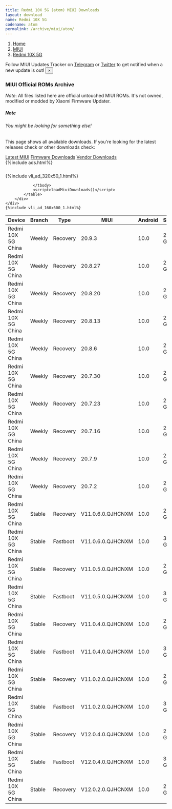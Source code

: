 ```yaml
---
title: Redmi 10X 5G (atom) MIUI Downloads
layout: download
name: Redmi 10X 5G
codename: atom
permalink: /archive/miui/atom/
---
```

<nav aria-label="breadcrumb">
    <ol class="breadcrumb">
        <li class="breadcrumb-item"><a href="/">Home</a></li>
        <li class="breadcrumb-item"><a href="/miui/">MIUI</a></li>
        <li class="breadcrumb-item active" aria-current="page"><a href="/miui/atom/">Redmi 10X 5G</a></li>
    </ol>
</nav>
<div class="alert alert-primary alert-dismissible fade show" role="alert">
    Follow MIUI Updates Tracker on <a href="https://t.me/MIUIUpdatesTracker" class="alert-link">Telegram</a>
     or <a href="https://twitter.com/MiFwUpdater" class="alert-link">Twitter</a> to get notified when a new update is out!
    <button type="button" class="close" data-dismiss="alert" aria-label="Close">
        <span aria-hidden="true">&times;</span>
    </button>
</div>

### MIUI Official ROMs Archive
*Note*: All files listed here are official untouched MIUI ROMs. It's not owned, modified or modded by Xiaomi Firmware Updater.
<div class="card">
  <div class="card-body">
    <h5 class="card-title">Note</h5>
    <h6 class="card-subtitle mb-2 text-muted">You might be looking for something else!</h6>
    <p class="card-text">This page shows all available downloads.
     If you're looking for the latest releases check or other downloads check:</p>
    <a href="/miui/atom/" class="card-link">Latest MIUI</a>
    <a href="/firmware/atom/" class="card-link">Firmware Downloads</a>
    <a href="/vendor/atom/" class="card-link">Vendor Downloads</a>
  </div>
</div>
{%include ads.html%}
<div class="row justify-content-center">
    <div class="col-10">
        <div class="table-responsive-md" style="margin-top: 25px;">
            {%include vli_ad_320x50_1.html%}
            <table id="miui" class="display dt-responsive nowrap compact table table-striped table-hover table-sm">
                <thead class="thead-dark">
                    <tr>
                        <th data-ref="device">Device</th>
                        <th data-ref="branch">Branch</th>
                        <th data-ref="type">Type</th>
                        <th data-ref="miui">MIUI</th>
                        <th data-ref="android">Android</th>
                        <th data-ref="size">Size</th>
                        <th data-ref="size">Date</th>
                        <th data-ref="link">Link</th>
                    </tr>
                </thead>
                <tbody>
                <tr><td>Redmi 10X 5G China</td><td>Weekly</td><td>Recovery</td><td>20.9.3</td><td>10.0</td><td>2.7 GB</td><td>2020-09-03</td><td><a href="/miui/atom/weekly/20.9.3/">Download</a></td></tr>
<tr><td>Redmi 10X 5G China</td><td>Weekly</td><td>Recovery</td><td>20.8.27</td><td>10.0</td><td>2.7 GB</td><td>2020-08-27</td><td><a href="/miui/atom/weekly/20.8.27/">Download</a></td></tr>
<tr><td>Redmi 10X 5G China</td><td>Weekly</td><td>Recovery</td><td>20.8.20</td><td>10.0</td><td>2.7 GB</td><td>2020-08-20</td><td><a href="/miui/atom/weekly/20.8.20/">Download</a></td></tr>
<tr><td>Redmi 10X 5G China</td><td>Weekly</td><td>Recovery</td><td>20.8.13</td><td>10.0</td><td>2.7 GB</td><td>2020-08-13</td><td><a href="/miui/atom/weekly/20.8.13/">Download</a></td></tr>
<tr><td>Redmi 10X 5G China</td><td>Weekly</td><td>Recovery</td><td>20.8.6</td><td>10.0</td><td>2.7 GB</td><td>2020-08-06</td><td><a href="/miui/atom/weekly/20.8.6/">Download</a></td></tr>
<tr><td>Redmi 10X 5G China</td><td>Weekly</td><td>Recovery</td><td>20.7.30</td><td>10.0</td><td>2.7 GB</td><td>2020-07-30</td><td><a href="/miui/atom/weekly/20.7.30/">Download</a></td></tr>
<tr><td>Redmi 10X 5G China</td><td>Weekly</td><td>Recovery</td><td>20.7.23</td><td>10.0</td><td>2.7 GB</td><td>2020-07-23</td><td><a href="/miui/atom/weekly/20.7.23/">Download</a></td></tr>
<tr><td>Redmi 10X 5G China</td><td>Weekly</td><td>Recovery</td><td>20.7.16</td><td>10.0</td><td>2.7 GB</td><td>2020-07-16</td><td><a href="/miui/atom/weekly/20.7.16/">Download</a></td></tr>
<tr><td>Redmi 10X 5G China</td><td>Weekly</td><td>Recovery</td><td>20.7.9</td><td>10.0</td><td>2.7 GB</td><td>2020-07-09</td><td><a href="/miui/atom/weekly/20.7.9/">Download</a></td></tr>
<tr><td>Redmi 10X 5G China</td><td>Weekly</td><td>Recovery</td><td>20.7.2</td><td>10.0</td><td>2.7 GB</td><td>2020-07-02</td><td><a href="/miui/atom/weekly/20.7.2/">Download</a></td></tr>
<tr><td>Redmi 10X 5G China</td><td>Stable</td><td>Recovery</td><td>V11.0.6.0.QJHCNXM</td><td>10.0</td><td>2.4 GB</td><td>2020-06-29</td><td><a href="/miui/atom/stable/V11.0.6.0.QJHCNXM/">Download</a></td></tr>
<tr><td>Redmi 10X 5G China</td><td>Stable</td><td>Fastboot</td><td>V11.0.6.0.QJHCNXM</td><td>10.0</td><td>3.5 GB</td><td>2020-06-24</td><td><a href="/miui/atom/stable/V11.0.6.0.QJHCNXM/">Download</a></td></tr>
<tr><td>Redmi 10X 5G China</td><td>Stable</td><td>Recovery</td><td>V11.0.5.0.QJHCNXM</td><td>10.0</td><td>2.2 GB</td><td>2020-06-05</td><td><a href="/miui/atom/stable/V11.0.5.0.QJHCNXM/">Download</a></td></tr>
<tr><td>Redmi 10X 5G China</td><td>Stable</td><td>Fastboot</td><td>V11.0.5.0.QJHCNXM</td><td>10.0</td><td>3.2 GB</td><td>2020-06-03</td><td><a href="/miui/atom/stable/V11.0.5.0.QJHCNXM/">Download</a></td></tr>
<tr><td>Redmi 10X 5G China</td><td>Stable</td><td>Recovery</td><td>V11.0.4.0.QJHCNXM</td><td>10.0</td><td>2.2 GB</td><td>2020-06-02</td><td><a href="/miui/atom/stable/V11.0.4.0.QJHCNXM/">Download</a></td></tr>
<tr><td>Redmi 10X 5G China</td><td>Stable</td><td>Fastboot</td><td>V11.0.4.0.QJHCNXM</td><td>10.0</td><td>3.2 GB</td><td>2020-05-29</td><td><a href="/miui/atom/stable/V11.0.4.0.QJHCNXM/">Download</a></td></tr>
<tr><td>Redmi 10X 5G China</td><td>Stable</td><td>Recovery</td><td>V11.0.2.0.QJHCNXM</td><td>10.0</td><td>2.3 GB</td><td>2020-05-27</td><td><a href="/miui/atom/stable/V11.0.2.0.QJHCNXM/">Download</a></td></tr>
<tr><td>Redmi 10X 5G China</td><td>Stable</td><td>Fastboot</td><td>V11.0.2.0.QJHCNXM</td><td>10.0</td><td>3.2 GB</td><td>2020-05-18</td><td><a href="/miui/atom/stable/V11.0.2.0.QJHCNXM/">Download</a></td></tr>
<tr><td>Redmi 10X 5G China</td><td>Stable</td><td>Recovery</td><td>V12.0.4.0.QJHCNXM</td><td>10.0</td><td>2.6 GB</td><td>2020-08-04</td><td><a href="/miui/atom/stable/V12.0.4.0.QJHCNXM/">Download</a></td></tr>
<tr><td>Redmi 10X 5G China</td><td>Stable</td><td>Fastboot</td><td>V12.0.4.0.QJHCNXM</td><td>10.0</td><td>3.7 GB</td><td>2020-07-31</td><td><a href="/miui/atom/stable/V12.0.4.0.QJHCNXM/">Download</a></td></tr>
<tr><td>Redmi 10X 5G China</td><td>Stable</td><td>Recovery</td><td>V12.0.2.0.QJHCNXM</td><td>10.0</td><td>2.6 GB</td><td>2020-07-22</td><td><a href="/miui/atom/stable/V12.0.2.0.QJHCNXM/">Download</a></td></tr>

                </tbody>
                <script>loadMiuiDownloads()</script>
            </table>
        </div>
    </div>
    {%include vli_ad_160x600_1.html%}
</div>
